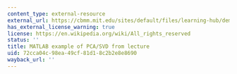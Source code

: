 ```yaml
---
content_type: external-resource
external_url: https://cbmm.mit.edu/sites/default/files/learning-hub/dem%201%20matlab%20ex.zip
has_external_license_warning: true
license: https://en.wikipedia.org/wiki/All_rights_reserved
status: ''
title: MATLAB example of PCA/SVD from lecture
uid: 72cca04c-98ea-49cf-81d1-8c2b2e8e8690
wayback_url: ''
---
```

